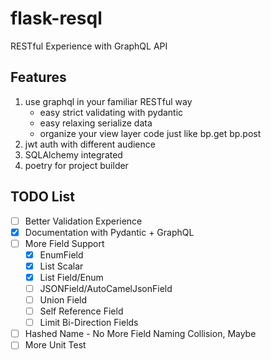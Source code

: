 # flask-resql

RESTful Experience with GraphQL API

## Features

1. use graphql in your familiar RESTful way
    - easy strict validating with pydantic
    - easy relaxing serialize data
    - organize your view layer code just like bp.get bp.post
2. jwt auth with different audience
3. SQLAlchemy integrated
4. poetry for project builder

## TODO List

- [ ] Better Validation Experience
- [x] Documentation with Pydantic + GraphQL
- [ ] More Field Support
    - [X] EnumField
    - [X] List Scalar
    - [X] List Field/Enum
    - [ ] JSONField/AutoCamelJsonField
    - [ ] Union Field
    - [ ] Self Reference Field
    - [ ] Limit Bi-Direction Fields
- [ ] Hashed Name - No More Field Naming Collision, Maybe
- [ ] More Unit Test
